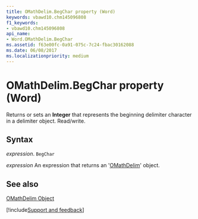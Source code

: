 ```yaml
---
title: OMathDelim.BegChar property (Word)
keywords: vbawd10.chm145096808
f1_keywords:
- vbawd10.chm145096808
api_name:
- Word.OMathDelim.BegChar
ms.assetid: f63e00fc-0a91-075c-7c24-fbac30162088
ms.date: 06/08/2017
ms.localizationpriority: medium
---
```



# OMathDelim.BegChar property (Word)

Returns or sets an **Integer** that represents the beginning delimiter character in a delimiter object. Read/write.


## Syntax

_expression_. `BegChar`

 _expression_ An expression that returns an '[OMathDelim](Word.OMathDelim.md)' object.


## See also


[OMathDelim Object](Word.OMathDelim.md)

[!include[Support and feedback](~/includes/feedback-boilerplate.md)]